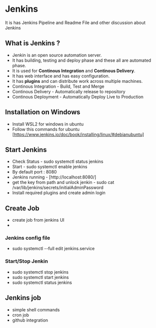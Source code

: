 # Jenkins
It is has Jenkins Pipeline and Readme File and other discussion about Jenkins

## What is Jenkins ?
- Jenkin is an open source automation server.
- It has building, testing and deploy phase and these all are automated phase.
- It is used for **Continous Integration** and **Continous Delivery**.
- It has web interface and has easy configuration.
- It has **plugins** and can distribute work across multiple machines.
- Continous Integration - Build, Test and Merge
- Continous Delivery - Automatically release to repository
- Continous Deployment - Automatically Deploy Live to Production

## Installation on Windows
- Install WSL2 for windows in ubuntu
- Follow this commands for ubuntu [https://www.jenkins.io/doc/book/installing/linux/#debianubuntu]

## Start Jenkins
- Check Status - sudo systemctl status jenkins
- Start - sudo systemctl enable jenkins
- By default port : 8080
- Jenkins running - [http://localhost:8080/]
- get the key from path and unlock jenkin - sudo cat /var/lib/jenkins/secrets/initialAdminPassword
- Install required plugins and create admin login

## Create Job
- create job from jenkins UI 
- 

### Jenkins config file
-  sudo systemctl --full edit jenkins.service

### Start/Stop Jenkin
- sudo systemctl stop jenkins
- sudo systemctl start jenkins
- sudo systemctl status jenkins

## Jenkins job
- simple shell commands
- cron job
- github integration




